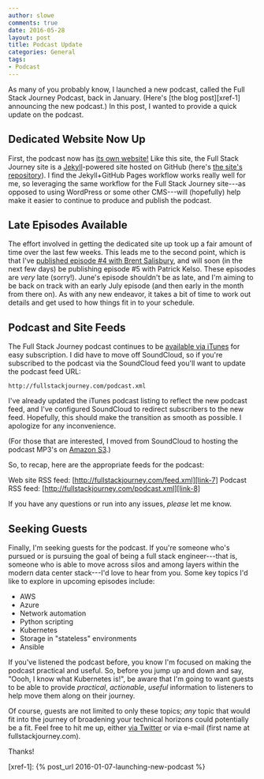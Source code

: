 ```yaml
---
author: slowe
comments: true
date: 2016-05-28
layout: post
title: Podcast Update
categories: General
tags:
- Podcast
---
```


As many of you probably know, I launched a new podcast, called the Full Stack Journey Podcast, back in January. (Here's [the blog post][xref-1] announcing the new podcast.) In this post, I wanted to provide a quick update on the podcast.

## Dedicated Website Now Up

First, the podcast now has [its own website!][link-1] Like this site, the Full Stack Journey site is a [Jekyll][link-2]-powered site hosted on GitHub (here's [the site's repository][link-3]). I find the Jekyll+GitHub Pages workflow works really well for me, so leveraging the same workflow for the Full Stack Journey site---as opposed to using WordPress or some other CMS---will (hopefully) help make it easier to continue to produce and publish the podcast.

## Late Episodes Available

The effort involved in getting the dedicated site up took up a fair amount of time over the last few weeks. This leads me to the second point, which is that I've [published episode #4 with Brent Salisbury][link-5], and will soon (in the next few days) be publishing episode #5 with Patrick Kelso. These episodes are _very_ late (sorry!). June's episode shouldn't be as late, and I'm aiming to be back on track with an early July episode (and then early in the month from there on). As with any new endeavor, it takes a bit of time to work out details and get used to how things fit in to your schedule.

## Podcast and Site Feeds

The Full Stack Journey podcast continues to be [available via iTunes][link-4] for easy subscription. I did have to move off SoundCloud, so if you're subscribed to the podcast via the SoundCloud feed you'll want to update the podcast feed URL:

    http://fullstackjourney.com/podcast.xml

I've already updated the iTunes podcast listing to reflect the new podcast feed, and I've configured SoundCloud to redirect subscribers to the new feed. Hopefully, this should make the transition as smooth as possible. I apologize for any inconvenience.

(For those that are interested, I moved from SoundCloud to hosting the podcast MP3's on [Amazon S3][link-6].)

So, to recap, here are the appropriate feeds for the podcast:

Web site RSS feed: [http://fullstackjourney.com/feed.xml][link-7]
Podcast RSS feed: [http://fullstackjourney.com/podcast.xml][link-8]

If you have any questions or run into any issues, _please_ let me know.

## Seeking Guests

Finally, I'm seeking guests for the podcast. If you're someone who's pursued or is pursuing the goal of being a full stack engineer---that is, someone who is able to move across silos and among layers within the modern data center stack---I'd love to hear from you. Some key topics I'd like to explore in upcoming episodes include:

* AWS
* Azure
* Network automation
* Python scripting
* Kubernetes
* Storage in "stateless" environments
* Ansible

If you've listened the podcast before, you know I'm focused on making the podcast practical and useful. So, before you jump up and down and say, "Oooh, I know what Kubernetes is!", be aware that I'm going to want guests to be able to provide _practical_, _actionable_, _useful_ information to listeners to help move them along on their journey.

Of course, guests are not limited to only these topics; _any_ topic that would fit into the journey of broadening your technical horizons could potentially be a fit. Feel free to hit me up, either [via Twitter][link-9] or via e-mail (first name at fullstackjourney.com).

Thanks!



[link-1]: http://fullstackjourney.com
[link-2]: http://jekyllrb.com/
[link-3]: https://github.com/lowescott/fullstackjourney
[link-4]: https://itunes.apple.com/us/podcast/full-stack-journey/id1073172158?mt=2
[link-5]: http://fullstackjourney.com/2016/04/14/full-stack-journey-ep004/
[link-6]: http://aws.amazon.com/s3/
[link-7]: http://fullstackjourney.com/feed.xml
[link-8]: http://fullstackjourney.com/podcast.xml
[link-9]: https://twitter.com/scott_lowe

[xref-1]: {% post_url 2016-01-07-launching-new-podcast %}
